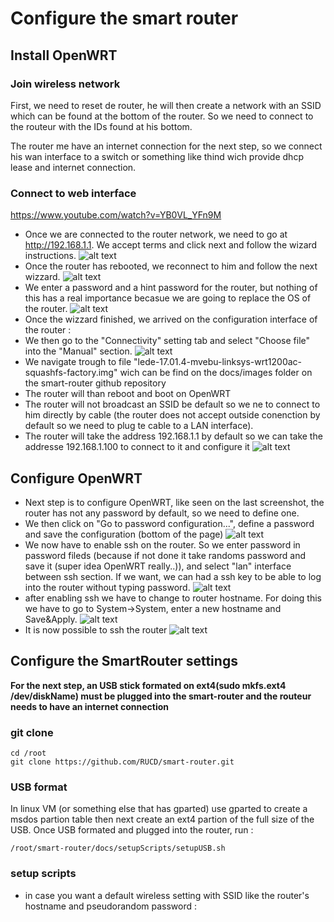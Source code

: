 # Configure the smart router
## Install OpenWRT
### Join wireless network
First, we need to reset de router, he will then create a network with an SSID which can be found at the bottom of the router.
So we need to connect to the routeur with the IDs found at his bottom.

The router me have an internet connection for the next step, so we connect his wan interface to a switch or something like thind wich provide dhcp lease and internet connection.

### Connect to web interface
https://www.youtube.com/watch?v=YB0VL_YFn9M

* Once we are connected to the router network, we need to go at http://192.168.1.1.
We accept terms and click next and follow the wizard instructions.
![alt text](screenshots/1.png)
* Once the router has rebooted, we reconnect to him and follow the next wizzard.
![alt text](screenshots/2.png)
* We enter a password and a hint password for the router, but nothing of this has a real importance becasue we are going to replace the OS of the router.
![alt text](screenshots/3.png)
* Once the wizzard finished, we arrived on the configuration interface of the router : 
* We then go to the "Connectivity" setting tab and select "Choose file" into the "Manual" section.
![alt text](screenshots/4.png)
* We navigate trough to file "lede-17.01.4-mvebu-linksys-wrt1200ac-squashfs-factory.img" wich can be find on the docs/images folder on the smart-router github repository
* The router will than reboot and boot on OpenWRT
* The router will not broadcast an SSID be default so we ne to connect to him directly by cable (the router does not accept outside conenction by default so we need to plug te cable to a LAN interface).
* The router will take the address 192.168.1.1 by default so we can take the addresse 192.168.1.100 to connect to it and configure it
![alt text](screenshots/5.png)

## Configure OpenWRT
* Next step is to configure OpenWRT, like seen on the last screenshot, the router has not any password by default, so we need to define one. 
* We then click on "Go to password configuration...", define a password and save the configuration (bottom of the page) 
![alt text](screenshots/6.png)
* We now have to enable ssh on the router. So we enter password in password fileds (because if not done it take randoms password and save it (super idea OpenWRT really..)), and select "lan" interface between ssh section. If we want, we can had a ssh key to be able to log into the router without typing password.
![alt text](screenshots/7.png)
* after enabling ssh we have to change to router hostname. For doing this we have to go to System->System, enter a new hostname and Save&Apply.
![alt text](screenshots/8.png)
* It is now possible to ssh the router 
![alt text](screenshots/9.png)





















## Configure the SmartRouter settings
**For the next step, an USB stick formated on ext4(sudo mkfs.ext4 /dev/diskName) must be plugged into the smart-router and the routeur needs to have an internet connection**

### git clone 
````
cd /root
git clone https://github.com/RUCD/smart-router.git 
````


### USB format 
In linux VM (or something else that has gparted) use gparted to create a msdos partion table then next create an ext4 partion of the full size of the USB.
Once USB formated and plugged into the router, run :
````
/root/smart-router/docs/setupScripts/setupUSB.sh
````


### setup scripts
* in case you want a default wireless setting with SSID like the router's hostname and pseudorandom password : 
````

````








